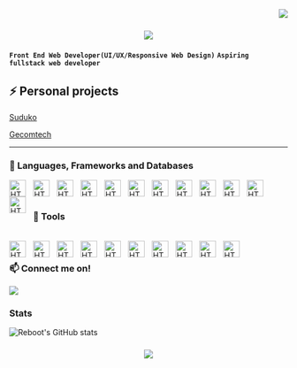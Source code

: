 <img align="right" src="https://visitor-badge.laobi.icu/badge?page_id=g-r-i-a-n.g-r-i-a-n"/>

<h1 align="center">
   <img src="https://readme-typing-svg.herokuapp.com/?font=Righteous&size=35&center=true&vCenter=true&width=500&height=70&duration=4000&lines=Hi+There!+👋;+I'm+Grian+Gajila!;" />
</h1>

**`Front End Web Developer(UI/UX/Responsive Web Design)`**
**`Aspiring fullstack web developer`**

## ⚡ Personal projects

<P align="left">
   <a decoration="none" href="https://sudoku-game.pages.dev">
      Suduko
   </a>
</P>
<P align="left">
   <a href="https://cpedevgame.pages.dev">
   Gecomtech
   </a>
</P>

---

### 🧰 Languages, Frameworks and Databases

<img align="left" alt="HTML" width="30px" style="padding-right:10px;" src="https://skillicons.dev/icons?i=html" />
<img align="left" alt="HTML" width="30px" style="padding-right:10px;" src="https://skillicons.dev/icons?i=css" />
<img align="left" alt="HTML" width="30px" style="padding-right:10px;" src="https://skillicons.dev/icons?i=js" />
<img align="left" alt="HTML" width="30px" style="padding-right:10px;" src="https://skillicons.dev/icons?i=bootstrap" />
<img align="left" alt="HTML" width="30px" style="padding-right:10px;" src="https://skillicons.dev/icons?i=react" />
<img align="left" alt="HTML" width="30px" style="padding-right:10px;" src="https://skillicons.dev/icons?i=nodejs" />
<img align="left" alt="HTML" width="30px" style="padding-right:10px;" src="https://skillicons.dev/icons?i=nextjs" />
<img align="left" alt="HTML" width="30px" style="padding-right:10px;" src="https://skillicons.dev/icons?i=tailwind" />
<img align="left" alt="HTML" width="30px" style="padding-right:10px;" src="https://skillicons.dev/icons?i=sass" />
<img align="left" alt="HTML" width="30px" style="padding-right:10px;" src="https://skillicons.dev/icons?i=cs" />
<img align="left" alt="HTML" width="30px" style="padding-right:10px;" src="https://skillicons.dev/icons?i=dotnet" />
<img align="left" alt="HTML" width="30px" style="padding-right:10px;" src="https://skillicons.dev/icons?i=mongodb" />
<br/>

#

### 🧰 Tools

<br/>
<img align="left" alt="HTML" width="30px" style="padding-right:10px;" src="https://skillicons.dev/icons?i=git" />
<img align="left" alt="HTML" width="30px" style="padding-right:10px;" src="https://skillicons.dev/icons?i=github" />
<img align="left" alt="HTML" width="30px" style="padding-right:10px;" src="https://skillicons.dev/icons?i=linux" />
<img align="left" alt="HTML" width="30px" style="padding-right:10px;" src="https://skillicons.dev/icons?i=docker" />
<img align="left" alt="HTML" width="30px" style="padding-right:10px;" src="https://skillicons.dev/icons?i=postman" />
<img align="left" alt="HTML" width="30px" style="padding-right:10px;" src="https://skillicons.dev/icons?i=vite" />
<img align="left" alt="HTML" width="30px" style="padding-right:10px;" src="https://skillicons.dev/icons?i=wasm" />
<img align="left" alt="HTML" width="30px" style="padding-right:10px;" src="https://skillicons.dev/icons?i=powershell" />
<img align="left" alt="HTML" width="30px" style="padding-right:10px;" src="https://skillicons.dev/icons?i=ps" />
<img align="left" alt="HTML" width="30px" style="padding-right:10px;" src="https://skillicons.dev/icons?i=vscode" />

#

### 📫 Connect me on!

<div>
<a href="https://linkedin.com/in/pedro-sales-muniz" target="_blank">
    <img src="https://img.shields.io/badge/LinkedIn-0077B5?style=for-the-badge&logo=linkedin&logoColor=white" target="_blank" />
</a>
</div>

### Stats

![Reboot's GitHub stats](https://github-readme-stats.vercel.app/api?username=cpe-prog&show_icons=true&theme=gruvbox)

<h3 align="center">
   <img src="https://readme-typing-svg.herokuapp.com/?font=Righteous&size=35&center=true&vCenter=true&width=500&height=70&duration=4000&lines=Alright!+✌️;+Thankyou+for+visiting!;" />
</h3>
